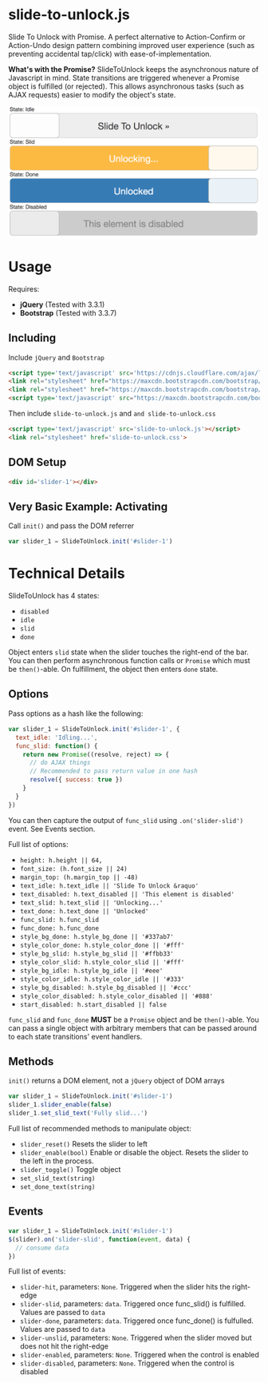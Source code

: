 # slide-to-unlock.js
Slide To Unlock with Promise. A perfect alternative to Action-Confirm or Action-Undo design pattern combining improved user experience (such as preventing accidental tap/click) with ease-of-implementation.

**What's with the Promise?**
SlideToUnlock keeps the asynchronous nature of Javascript in mind. State transitions are triggered whenever a Promise object is fulfilled (or rejected). This allows asynchronous tasks (such as AJAX requests) easier to modify the object's state.

<img src="https://github.com/gbudiman/slide-to-unlock.js/blob/master/img/basic_usage.png" width="512" />

# Usage

Requires:
- **jQuery** (Tested with 3.3.1)
- **Bootstrap** (Tested with 3.3.7)

## Including
Include `jQuery` and `Bootstrap`
```html
<script type='text/javascript' src='https://cdnjs.cloudflare.com/ajax/libs/jquery/3.3.1/jquery.min.js'></script>
<link rel="stylesheet" href="https://maxcdn.bootstrapcdn.com/bootstrap/3.3.7/css/bootstrap.min.css" integrity="sha384-BVYiiSIFeK1dGmJRAkycuHAHRg32OmUcww7on3RYdg4Va+PmSTsz/K68vbdEjh4u" crossorigin="anonymous">
<link rel="stylesheet" href="https://maxcdn.bootstrapcdn.com/bootstrap/3.3.7/css/bootstrap-theme.min.css" integrity="sha384-rHyoN1iRsVXV4nD0JutlnGaslCJuC7uwjduW9SVrLvRYooPp2bWYgmgJQIXwl/Sp" crossorigin="anonymous">
<script type='text/javascript' src="https://maxcdn.bootstrapcdn.com/bootstrap/3.3.7/js/bootstrap.min.js" integrity="sha384-Tc5IQib027qvyjSMfHjOMaLkfuWVxZxUPnCJA7l2mCWNIpG9mGCD8wGNIcPD7Txa" crossorigin="anonymous"></script>
```

Then include `slide-to-unlock.js` and `and slide-to-unlock.css`
```html
<script type='text/javascript' src='slide-to-unlock.js'></script>
<link rel="stylesheet" href='slide-to-unlock.css'>
```

## DOM Setup
```html
<div id='slider-1'></div>
```

## Very Basic Example: Activating
Call ```init()``` and pass the DOM referrer
```javascript
var slider_1 = SlideToUnlock.init('#slider-1')
```

# Technical Details
SlideToUnlock has 4 states:
- ```disabled```
- ```idle```
- ```slid```
- ```done```

Object enters ```slid``` state when the slider touches the right-end of the bar. You can then perform asynchronous function calls or ```Promise``` which must be ```then()```-able. On fulfillment, the object then enters ```done``` state.

## Options
Pass options as a hash like the following:
```javascript
var slider_1 = SlideToUnlock.init('#slider-1', {
  text_idle: 'Idling...',
  func_slid: function() {
    return new Promise((resolve, reject) => {
      // do AJAX things
      // Recommended to pass return value in one hash
      resolve({ success: true })
    }
  }
})
```

You can then capture the output of ```func_slid``` using ```.on('slider-slid')``` event. See Events section.

Full list of options:

- ```height: h.height || 64,```
- ```font_size: (h.font_size || 24)```
- ```margin_top: (h.margin_top || -48)```
- ```text_idle: h.text_idle || 'Slide To Unlock &raquo'```
- ```text_disabled: h.text_disabled || 'This element is disabled'```
- ```text_slid: h.text_slid || 'Unlocking...'```
- ```text_done: h.text_done || 'Unlocked'```
- ```func_slid: h.func_slid```
- ```func_done: h.func_done```
- ```style_bg_done: h.style_bg_done || '#337ab7'```
- ```style_color_done: h.style_color_done || '#fff'```
- ```style_bg_slid: h.style_bg_slid || '#ffbb33'```
- ```style_color_slid: h.style_color_slid || '#fff'```
- ```style_bg_idle: h.style_bg_idle || '#eee'```
- ```style_color_idle: h.style_color_idle || '#333'```
- ```style_bg_disabled: h.style_bg_disabled || '#ccc'```
- ```style_color_disabled: h.style_color_disabled || '#888'```
- ```start_disabled: h.start_disabled || false```

```func_slid``` and ```func_done``` **MUST** be a ```Promise``` object and be ```then()```-able. You can pass a single object with arbitrary members that can be passed around to each state transitions' event handlers.

## Methods
```init()``` returns a DOM element, not a ```jQuery``` object of DOM arrays
```javascript
var slider_1 = SlideToUnlock.init('#slider-1')
slider_1.slider_enable(false)
slider_1.set_slid_text('Fully slid...')
```

Full list of recommended methods to manipulate object:
- ```slider_reset()``` Resets the slider to left
- ```slider_enable(bool)``` Enable or disable the object. Resets the slider to the left in the process.
- ```slider_toggle()``` Toggle object
- ```set_slid_text(string)```
- ```set_done_text(string)```

## Events
```javascript
var slider_1 = SlideToUnlock.init('#slider-1')
$(slider).on('slider-slid', function(event, data) {
  // consume data
})
```

Full list of events:
- ```slider-hit```, parameters: ```None```. Triggered when the slider hits the right-edge
- ```slider-slid```, parameters: ```data```. Triggered once func_slid() is fulfilled. Values are passed to ```data```
- ```slider-done```, parameters: ```data```. Triggered once func_done() is fulfulled. Values are passed to ```data```
- ```slider-unslid```, parameters: ```None```. Triggered when the slider moved but does not hit the right-edge
- ```slider-enabled```, parameters: ```None```. Triggered when the control is enabled
- ```slider-disabled```, parameters: ```None```. Triggered when the control is disabled
